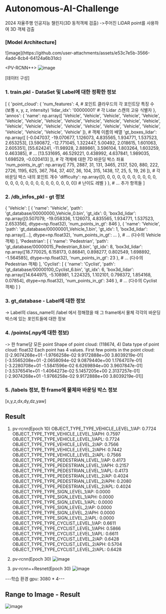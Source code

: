 # Autonomous-AI-Challenge
2024 자율주행 인공지능 챌린지(3D 동적객체 검출)
->주어진 LiDAR point를 사용하여 3D 객체 검출
### [Model Architecture]
<PV-RCNN>
![image](https://github.com/user-attachments/assets/e53c7e5b-3566-4add-8cb4-64124a6b31dc)

<PV-RCNN++>
![image](https://github.com/user-attachments/assets/5047ed61-b79d-4d37-8236-f45f54e0dc09)




[데이터 구성]
### 1. train.pkl - DataSet 및 Label에 대한 정확한 정보
   [
    {
        'point_cloud': {
            'num_features': 4,                 # 포인트 클라우드의 각 포인트당 특징 수 (보통 x, y, z, intensity)
            'lidar_idx': '00000001'             # 각 Lidar 스캔의 고유 식별자
        },
        'annos': {
            'name': np.array([
                'Vehicle', 'Vehicle', 'Vehicle', 'Vehicle', 'Vehicle', 'Vehicle', 
                'Vehicle', 'Vehicle', 'Vehicle', 'Vehicle', 'Vehicle', 'Vehicle', 
                'Vehicle', 'Vehicle', 'Vehicle', 'Vehicle', 'Vehicle', 'Vehicle', 
                'Vehicle', 'Vehicle', 'Vehicle', 'Vehicle', 'Vehicle', 'Vehicle', 
                'Vehicle'
            ]),  # 객체 이름의 배열
            'gt_boxes_lidar': np.array([
                [-0.047037, -19.070677, 1.126073, 4.835565, 1.934771, 1.537523, 2.653253],
                [3.590872, -12.771045, 1.322447, 5.00492, 2.018615, 1.601063, 2.605351],
                [55.624241, -11.98928, 2.889861, 3.596104, 1.803264, 1.603259, 0.463385],
                # ...
                [13.531695, 46.529221, 0.438992, 4.637841, 1.989035, 1.698529, -0.020413]
            ]),  # 각 객체에 대한 7D 바운딩 박스 좌표
            'num_points_in_gt': np.array([
                775, 2887, 31, 131, 3465, 2137, 520, 880, 222, 2726, 1195, 
                625, 367, 764, 37, 407, 36, 104, 315, 1438, 17, 25, 5, 19, 26
            ]),  # 각 바운딩 박스 내의 포인트 개수
            'difficulty': np.array([0, 0, 0, 0, 0, 0, 0, 0, 0, 0, 0, 0, 0, 0, 0, 0, 0, 0, 0, 0, 0, 0, 0, 0, 0])  # 난이도 레벨
        }
    },
    # ... 추가 항목들
]

### 2. /db_infos_pkl - gt 정보
{
    'Vehicle': [
        {
            'name': 'Vehicle',
            'path': 'gt_database/00000000_Vehicle_0.bin',
            'gt_idx': 0,
            'box3d_lidar': np.array([0.507079, -19.058336, 1.126073, 4.835565, 1.934771, 1.537523, 2.653356], dtype=np.float32),
            'num_points_in_gt': 846
        },
        {
            'name': 'Vehicle',
            'path': 'gt_database/00000001_Vehicle_1.bin',
            'gt_idx': 1,
            'box3d_lidar': np.array([...], dtype=np.float32),
            'num_points_in_gt': ...
        },
        # ... (다수의 Vehicle 객체)
    ],
    'Pedestrian': [
        {
            'name': 'Pedestrian',
            'path': 'gt_database/00000015_Pedestrian_8.bin',
            'gt_idx': 8,
            'box3d_lidar': np.array([18.770025, 6.158173, 0.86841, 0.898277, 0.802549, 1.698892, -1.564585], dtype=np.float32),
            'num_points_in_gt': 23
        },
        # ... (다수의 Pedestrian 객체)
    ],
    'Cyclist': [
        {
            'name': 'Cyclist',
            'path': 'gt_database/00000100_Cyclist_6.bin',
            'gt_idx': 6,
            'box3d_lidar': np.array([14.644975, -5.108981, 1.224325, 1.102101, 0.798372, 1.854168, 0.07854], dtype=np.float32),
            'num_points_in_gt': 346
        },
        # ... (다수의 Cyclist 객체)
    ]
}

### 3. gt_database - Label에 대한 정보
  -> Label의 class_name이 /label 에서 정해졌을 때 그 frame에서 물체 각각의 바운딩 박스에 있는 포인트들에 대한 정보

### 4. /points(.npy에 대한 정보)
  -> 한 frame당 모든 point
Shape of point cloud: (118674, 4)
Data type of point cloud: float32
Each point has 4 values.
First few points in the point cloud:
[[-2.9074268e+01 -1.9766258e-02  9.9172888e+00  3.8039219e-01]
 [-3.5565208e+01 -2.0658094e-02  9.0879440e+00  1.1764707e-01]
 [-3.2280708e+01 -1.5841596e-02  6.6269894e+00  3.9607847e-01]
 [-3.5376541e+01 -1.4064273e-02  5.1457205e+00  2.3137257e-01]
 [-2.9074268e+01 -1.9766258e-02  9.9172888e+00  3.8039219e-01]]

### 5. /labels 정보, 한 frame에 물체와 바운딩 박스 정보
  [x,y,z,dx,dy,dz,yaw]


## Result 
1. pv-rcnn(Epoch 10)
OBJECT_TYPE_TYPE_VEHICLE_LEVEL_1/AP: 0.7724
OBJECT_TYPE_TYPE_VEHICLE_LEVEL_1/APH: 0.7597
OBJECT_TYPE_TYPE_VEHICLE_LEVEL_1/APL: 0.7724
OBJECT_TYPE_TYPE_VEHICLE_LEVEL_2/AP: 0.7566 
OBJECT_TYPE_TYPE_VEHICLE_LEVEL_2/APH: 0.7442
OBJECT_TYPE_TYPE_VEHICLE_LEVEL_2/APL: 0.7566
OBJECT_TYPE_TYPE_PEDESTRIAN_LEVEL_1/AP: 0.4173
OBJECT_TYPE_TYPE_PEDESTRIAN_LEVEL_1/APH: 0.2157
OBJECT_TYPE_TYPE_PEDESTRIAN_LEVEL_1/APL: 0.4173
OBJECT_TYPE_TYPE_PEDESTRIAN_LEVEL_2/AP: 0.4024
OBJECT_TYPE_TYPE_PEDESTRIAN_LEVEL_2/APH: 0.2080
OBJECT_TYPE_TYPE_PEDESTRIAN_LEVEL_2/APL: 0.4024
OBJECT_TYPE_TYPE_SIGN_LEVEL_1/AP: 0.0000
OBJECT_TYPE_TYPE_SIGN_LEVEL_1/APH: 0.0000
OBJECT_TYPE_TYPE_SIGN_LEVEL_1/APL: 0.0000
OBJECT_TYPE_TYPE_SIGN_LEVEL_2/AP: 0.0000
OBJECT_TYPE_TYPE_SIGN_LEVEL_2/APH: 0.0000
OBJECT_TYPE_TYPE_SIGN_LEVEL_2/APL: 0.0000
OBJECT_TYPE_TYPE_CYCLIST_LEVEL_1/AP: 0.6611
OBJECT_TYPE_TYPE_CYCLIST_LEVEL_1/APH: 0.5866
OBJECT_TYPE_TYPE_CYCLIST_LEVEL_1/APL: 0.6611
OBJECT_TYPE_TYPE_CYCLIST_LEVEL_2/AP: 0.6428
OBJECT_TYPE_TYPE_CYCLIST_LEVEL_2/APH: 0.5704
OBJECT_TYPE_TYPE_CYCLIST_LEVEL_2/APL: 0.6428

2. pv-rcnn(Epoch 30)
![image](https://github.com/user-attachments/assets/15dcc4f7-c311-4244-ae69-4b0870d84a4a)

3. pv-rcnn++Resnet(Epoch 30)
![image](https://github.com/user-attachments/assets/515593ae-7549-451a-9191-479243b57797)

---학습 환경 gpu: 3080 * 4---

## Range to Image - Result
![image](https://github.com/user-attachments/assets/d114791e-672e-4560-8ca3-d673d0f34edf)
